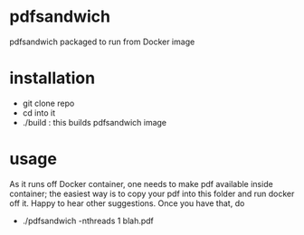 # pdfsandwich
pdfsandwich packaged to run from Docker image

# installation

- git clone repo
- cd into it
- ./build 
: this builds pdfsandwich image

# usage

As it runs off Docker container, one needs to make pdf available inside container; the
easiest way is to copy your pdf into this folder and run docker off it. Happy to hear
other suggestions. Once you have that, do
 
- ./pdfsandwich -nthreads 1 blah.pdf
